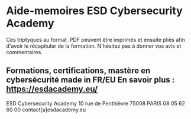 # Aide-memoires ESD Cybersecurity Academy
Ces triptyques au format .PDF peuvent être imprimés et ensuite pliés afin d'avoir le récapituler de la formation.
N'hésitez pas à donner vos avis et commentaires.

Formations, certifications, mastère en cybersécurité made in FR/EU
En savoir plus : https://esdacademy.eu/
-------------------------------------------------------------------------------------------------------------
ESD Cybersecurity Academy
10 rue de Penthièvre  75008 PARIS
08 05 62 60 00
contact[a]esdacademy.eu
